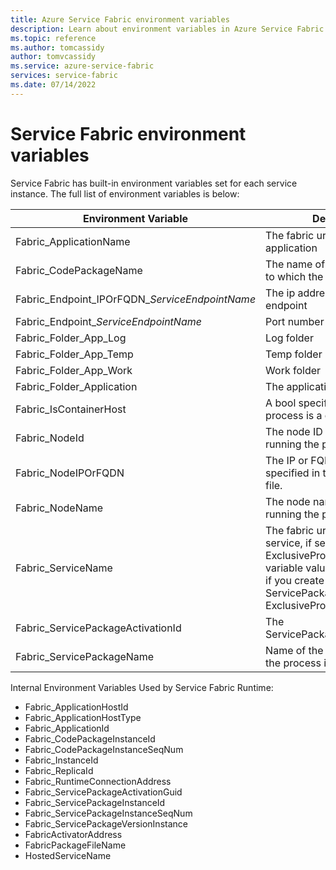 ```yaml
---
title: Azure Service Fabric environment variables 
description: Learn about environment variables in Azure Service Fabric. Contains a reference of a full list of variables and their uses.
ms.topic: reference
ms.author: tomcassidy
author: tomvcassidy
ms.service: azure-service-fabric
services: service-fabric
ms.date: 07/14/2022
---
```


# Service Fabric environment variables

Service Fabric has built-in environment variables set for each service instance. The full list of environment variables is below:

| Environment Variable                         | Description                                                            | Example                                                              |
|----------------------------------------------|------------------------------------------------------------------------|----------------------------------------------------------------------|
| Fabric_ApplicationName                       | The fabric uri name of the application                                 | fabric:/MyApplication                                                |
| Fabric_CodePackageName                       | The name of the code package to which the process belongs              | Code                                                                 |
| Fabric_Endpoint\_IPOrFQDN\_*ServiceEndpointName*     | The ip address or FQDN of the endpoint                                 | 10.0.0.1                                                     |
| Fabric\_Endpoint\_*ServiceEndpointName*              | Port number for the endpoint                                  | 8234                                                                 |
| Fabric_Folder_App_Log                        | Log folder                                                             | C:\\\\Data\\\\_App\\\\_Node_0\\\\MyApplicationType_App12\\\\log      |
| Fabric_Folder_App_Temp                       | Temp folder                                                            | C:\\\\Data\\\\_App\\\\_Node_0\\\\MyApplicationType_App12\\\\temp     |
| Fabric_Folder_App_Work                       | Work folder                                                            | C:\\\\Data\\\\_App\\\\_Node_0\\\\MyApplicationType_App12\\\\work     |
| Fabric_Folder_Application                    | The applications home folder                                           | C:\\\\Data\\\\_App\\\\_Node_0\\\\MyApplicationType_App12             |
| Fabric_IsContainerHost                       | A bool specifying whether the process is a container                   | false                                                                |
| Fabric_NodeId                                | The node ID of the node running the process                            | bf865279ba277deb864a976fbf4c200e                                     |
| Fabric_NodeIPOrFQDN                          | The IP or FQDN of the node, as specified in the cluster manifest file. | localhost or 10.0.0.1                                                |
| Fabric_NodeName                              | The node name of the node running the process                          | _Node_0                                                              |
| Fabric_ServiceName                           | The fabric uri name of the service, if service is hosted in ExclusiveProcess mode. This variable value is only available if you create the service with ServicePackageActivationMode ExclusiveProcess.  | fabric:/MyApplication/MyService                                               |
| Fabric_ServicePackageActivationId            | The ServicePackageActivationId                                         | A GUID                                                               |
| Fabric_ServicePackageName                    | Name of the service package the process is part of                     | Web1Pkg                                                              |

Internal Environment Variables Used by Service Fabric Runtime:

- Fabric_ApplicationHostId
- Fabric_ApplicationHostType
- Fabric_ApplicationId
- Fabric_CodePackageInstanceId
- Fabric_CodePackageInstanceSeqNum
- Fabric_InstanceId
- Fabric_ReplicaId
- Fabric_RuntimeConnectionAddress
- Fabric_ServicePackageActivationGuid
- Fabric_ServicePackageInstanceId
- Fabric_ServicePackageInstanceSeqNum
- Fabric_ServicePackageVersionInstance
- FabricActivatorAddress
- FabricPackageFileName
- HostedServiceName
